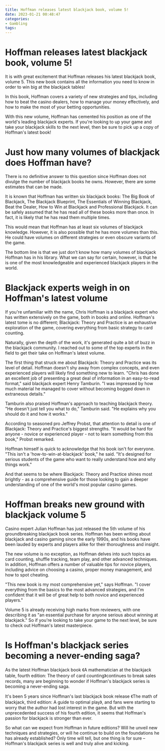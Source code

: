 ```yaml
---
title: Hoffman releases latest blackjack book, volume 5!
date: 2023-01-21 00:48:47
categories:
- Gambling
tags:
---
```



#  Hoffman releases latest blackjack book, volume 5!

It is with great excitement that Hoffman releases his latest blackjack book, volume 5. This new book contains all the information you need to know in order to win big at the blackjack tables!

In this book, Hoffman covers a variety of new strategies and tips, including how to beat the casino dealers, how to manage your money effectively, and how to make the most of your betting opportunities.

With this new volume, Hoffman has cemented his position as one of the world's leading blackjack experts. If you're looking to up your game and take your blackjack skills to the next level, then be sure to pick up a copy of Hoffman's latest book!

#  Just how many volumes of blackjack does Hoffman have?

There is no definitive answer to this question since Hoffman does not divulge the number of blackjack books he owns. However, there are some estimates that can be made.

It is known that Hoffman has written six blackjack books: The Big Book of Blackjack, The Blackjack Blueprint, The Essentials of Winning Blackjack, Beat the Dealer, How to Win at Blackjack and Professional Blackjack. It can be safely assumed that he has read all of these books more than once. In fact, it is likely that he has read them multiple times.

This would mean that Hoffman has at least six volumes of blackjack knowledge. However, it is also possible that he has more volumes than this. He could have volumes on different strategies or even obscure variants of the game.

The bottom line is that we just don’t know how many volumes of blackjack Hoffman has in his library. What we can say for certain, however, is that he is one of the most knowledgeable and experienced blackjack players in the world.

#  Blackjack experts weigh in on Hoffman's latest volume

If you're unfamiliar with the name, Chris Hoffman is a blackjack expert who has written extensively on the game, both in books and online. Hoffman's latest tome is no different; Blackjack: Theory and Practice is an exhaustive exploration of the game, covering everything from basic strategy to card counting.

Naturally, given the depth of the work, it's generated quite a bit of buzz in the blackjack community. I reached out to some of the top experts in the field to get their take on Hoffman's latest volume.

The first thing that struck me about Blackjack: Theory and Practice was its level of detail. Hoffman doesn't shy away from complex concepts, and even experienced players will likely find something new to learn. "Chris has done an excellent job of presenting a great deal of information in an easy-to-read format," said blackjack expert Henry Tamburin. "I was impressed by how much material he managed to cover without becoming bogged down in extraneous details."

Tamburin also praised Hoffman's approach to teaching blackjack theory. "He doesn't just tell you what to do," Tamburin said. "He explains why you should do it and how it works."

According to seasoned pro Jeffrey Probst, that attention to detail is one of Blackjack: Theory and Practice's biggest strengths. "It would be hard for anyone - novice or experienced player - not to learn something from this book," Probst remarked.

Hoffman himself is quick to acknowledge that his book isn't for everyone. "This isn't a 'how-to-win-at-blackjack' book," he said. "It's designed for serious students of the game who want to really understand how and why things work."

And that seems to be where Blackjack: Theory and Practice shines most brightly - as a comprehensive guide for those looking to gain a deeper understanding of one of the world's most popular casino games.

#  Hoffman breaks new ground with blackjack volume 5

Casino expert Julian Hoffman has just released the 5th volume of his groundbreaking blackjack book series. Hoffman has been writing about blackjack and casino gaming since the early 1990s, and his books have been lauded by experts and players alike for their thoroughness and insight.

The new volume is no exception, as Hoffman delves into such topics as card counting, shuffle tracking, team play, and other advanced techniques. In addition, Hoffman offers a number of valuable tips for novice players, including advice on choosing a casino, proper money management, and how to spot cheating.

"This new book is my most comprehensive yet," says Hoffman. "I cover everything from the basics to the most advanced strategies, and I'm confident that it will be of great help to both novice and experienced players."

Volume 5 is already receiving high marks from reviewers, with one describing it as "an essential purchase for anyone serious about winning at blackjack." So if you're looking to take your game to the next level, be sure to check out Hoffman's latest masterpiece.

#  Is Hoffman's blackjack series becoming a never-ending saga?

As the latest Hoffman blackjack book 《A mathematician at the blackjack table, fourth edition: The theory of card counting》continues to break sales records, many are beginning to wonder if Hoffman's blackjack series is becoming a never-ending saga.

It's been 5 years since Hoffman's last blackjack book release 《The math of blackjack, third edition: A guide to optimal play》, and fans were starting to worry that the author had lost interest in the game. But with the unprecedented success of his fourth edition, it seems that Hoffman's passion for blackjack is stronger than ever.

So what can we expect from Hoffman in future editions? Will he unveil new techniques and strategies, or will he continue to build on the foundations he has already established? Only time will tell, but one thing is for sure – Hoffman's blackjack series is well and truly alive and kicking.